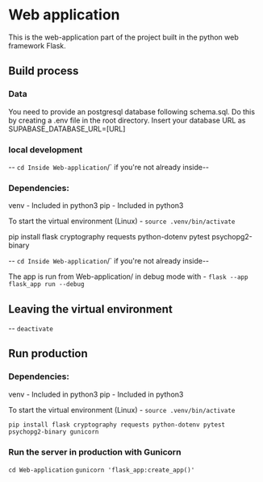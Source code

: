 # Web application

This is the web-application part of the project built in the python web framework Flask.


## Build process

### Data
You need to provide an postgresql database following schema.sql. Do this by creating a .env file in the root directory. Insert your database URL as SUPABASE_DATABASE_URL=[URL]

### local development

-- `cd Inside Web-application`/` if you're not already inside--

### Dependencies:
venv - Included in python3
pip - Included in python3

To start the virtual environment (Linux) - `source .venv/bin/activate`

pip install flask cryptography requests python-dotenv pytest psychopg2-binary 

-- `cd Inside Web-application`/` if you're not already inside--

The app is run from Web-application/ in debug mode with  - `flask --app flask_app run --debug`

## Leaving the virtual environment
-- `deactivate`

## Run production

### Dependencies:
venv - Included in python3
pip - Included in python3

To start the virtual environment (Linux) - `source .venv/bin/activate`

`pip install flask cryptography requests python-dotenv pytest psychopg2-binary gunicorn`

### Run the server in production with Gunicorn
`cd Web-application`
`gunicorn 'flask_app:create_app()'`
